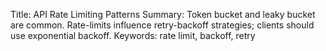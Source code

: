 Title: API Rate Limiting Patterns
Summary: Token bucket and leaky bucket are common. Rate-limits influence retry-backoff strategies; clients should use exponential backoff.
Keywords: rate limit, backoff, retry
